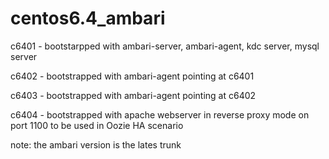 # centos6.4_ambari
c6401 - bootstarpped with ambari-server, ambari-agent, kdc server, mysql server

c6402 - bootstrapped with ambari-agent pointing at c6401

c6403 - bootstrapped with ambari-agent pointing at c6402

c6404 - bootstrapped with apache webserver in reverse proxy mode on port 1100 to be used in Oozie HA scenario

note: the ambari version is the lates trunk
